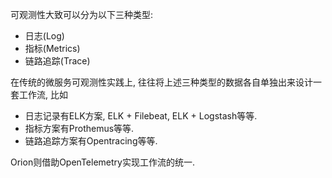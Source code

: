可观测性大致可以分为以下三种类型:

- 日志(Log)
- 指标(Metrics)
- 链路追踪(Trace)

在传统的微服务可观测性实践上, 往往将上述三种类型的数据各自单独出来设计一套工作流, 比如

- 日志记录有ELK方案, ELK + Filebeat, ELK + Logstash等等.
- 指标方案有Prothemus等等.
- 链路追踪方案有Opentracing等等.

Orion则借助OpenTelemetry实现工作流的统一.